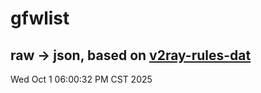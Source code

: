 # gfwlist
## raw -> json, based on [v2ray-rules-dat](https://github.com/Loyalsoldier/v2ray-rules-dat)
Wed Oct  1 06:00:32 PM CST 2025

